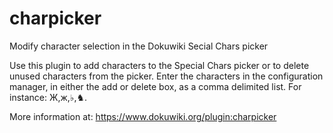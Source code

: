 charpicker
==========

Modify character selection in the Dokuwiki Secial Chars picker

Use this plugin to add characters to the Special Chars picker or to delete unused characters from the picker.
Enter the characters in the configuration manager, in either the add or delete box, as a comma delimited list. 
For instance: Ж,ж,♭,♞. 

More information at: https://www.dokuwiki.org/plugin:charpicker

